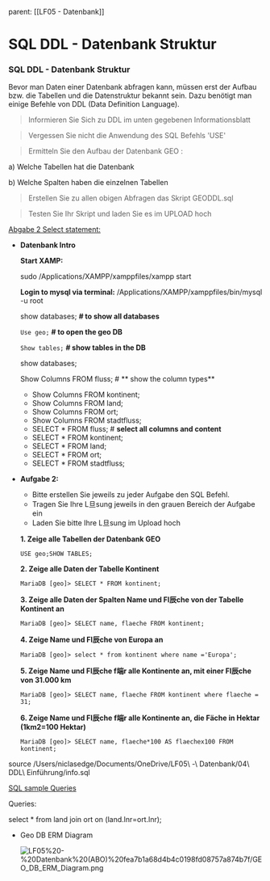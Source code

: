 parent: [[LF05 - Datenbank]]

# SQL DDL - Datenbank Struktur
### SQL DDL - Datenbank Struktur

Bevor man Daten einer Datenbank abfragen kann, müssen erst der Aufbau bzw. die Tabellen und die Datenstruktur bekannt sein. Dazu benötigt man einige Befehle von DDL (Data Definition Language).

> Informieren Sie Sich zu DDL im unten gegebenen Informationsblatt

> Vergessen Sie nicht die Anwendung des SQL Befehls 'USE'

> Ermitteln Sie den Aufbau der Datenbank GEO :

a) Welche Tabellen hat die Datenbank

b) Welche Spalten haben die einzelnen Tabellen

> Erstellen Sie zu allen obigen Abfragen das Skript GEODDL.sql

> Testen Sie Ihr Skript und laden Sie es im UPLOAD hoch

[Abgabe 2 Select statement:](Abgabe%202%20Select%20statement.md)

- **Datenbank Intro**

    **Start XAMP:**

    sudo /Applications/XAMPP/xamppfiles/xampp start

    **Login to mysql via terminal:**
    /Applications/XAMPP/xamppfiles/bin/mysql -u root

    show databases; **# to show all databases**

    `Use geo;` **# to open the geo DB**

    `Show tables;` **# show tables in the DB**

    show databases;

    Show Columns FROM fluss; # ** show the column types**

    - Show Columns FROM kontinent;
    - Show Columns FROM land;
    - Show Columns FROM ort;
    - Show Columns FROM stadtfluss;
    - SELECT * FROM fluss;  # **select all columns and content**
    - SELECT * FROM kontinent;
    - SELECT * FROM land;
    - SELECT * FROM ort;
    - SELECT * FROM stadtfluss;

- **Aufgabe 2:**
    - Bitte erstellen Sie jeweils zu jeder Aufgabe den SQL Befehl.
    - Tragen Sie Ihre L旦sung jeweils in den grauen Bereich der Aufgabe ein
    - Laden Sie bitte Ihre L旦sung im Upload hoch

    **1. Zeige alle Tabellen der Datenbank GEO**

    `USE geo;SHOW TABLES;`

    **2. Zeige alle Daten der Tabelle Kontinent**

    `MariaDB [geo]> SELECT * FROM kontinent;`

    **3. Zeige alle Daten der Spalten Name und Fl辰che von der Tabelle Kontinent an**

    `MariaDB [geo]> SELECT name, flaeche FROM kontinent;`

    **4. Zeige Name und Fl辰che von Europa an**

    `MariaDB [geo]> select * from kontinent where name ='Europa';`

    **5. Zeige Name und Fl辰che f端r alle Kontinente an, mit einer Fl辰che von 31.000 km**

    `MariaDB [geo]> SELECT name, flaeche FROM kontinent where flaeche = 31;`

    **6. Zeige Name und Fl辰che f端r alle Kontinente an, die Fäche in Hektar (1km2=100 Hektar)**

    `MariaDB [geo]> SELECT name, flaeche*100 AS flaechex100 FROM kontinent;`

source /Users/niclasedge/Documents/OneDrive/LF05\ -\ Datenbank/04\ DDL\ Einführung/info.sql

[SQL sample Queries](SQL%20sample%20Queries.md)

Queries:

select * from land join ort on (land.lnr=ort.lnr);

- Geo DB ERM Diagram

    ![LF05%20-%20Datenbank%20(ABO)%20fea7b1a68d4b4c0198fd08757a874b7f/GEO_DB_ERM_Diagram.png](GEO_DB_ERM_Diagram.png)